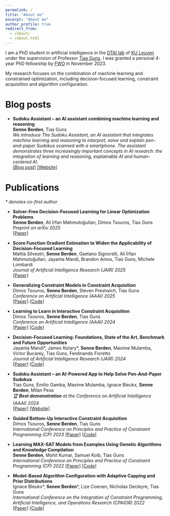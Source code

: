 ```yaml
---
permalink: /
title: "About me"
excerpt: "About me"
author_profile: true
redirect_from: 
  - /about/
  - /about.html
---
```


I am a PhD student in artificial intelligence in the [DTAI lab](https://wms.cs.kuleuven.be/dtai) of [KU Leuven](https://www.kuleuven.be/english/kuleuven/index.html) under the supervision of Professor [Tias Guns](https://people.cs.kuleuven.be/~tias.guns/). I was granted a personal 4-year PhD fellowship by [FWO](https://www.fwo.be/en/) in November 2023. 

My research focuses on the combination of machine learning and constrained optimization, including decision-focused learning, constraint acquisition and algorithm configuration.


Blog posts
======
- **Sudoku Assistant – an AI assistant combining machine learning and reasoning** \
**Senne Berden**, Tias Guns \
*We introduce The Sudoku Assistant, an AI assistant that integrates machine learning and reasoning to interpret, solve and explain pen-and-paper Sudokus scanned with a smartphone. The assistant demonstrates three increasingly important concepts in AI research: the integration of learning and reasoning, explainable AI and human-centered AI.* \
[\[Blog post\]](https://ai.kuleuven.be/stories/post/2023-02-08-sudoku/) [\[Website\]](https://visualsudoku.cs.kuleuven.be/index.html)

Publications
======
*\* denotes co-first author*

- **Solver-Free Decision-Focused Learning for Linear Optimization Problems** \
**Senne Berden**, Ali İrfan Mahmutoğulları, Dimos Tsouros, Tias Guns \
*Preprint on arXiv 2025* \
[\[Paper\]](https://arxiv.org/abs/2505.22224)

- **Score Function Gradient Estimation to Widen the Applicability of Decision-Focused Learning** \
Mattia Silvestri, **Senne Berden**, Gaetano Signorelli, Ali İrfan Mahmutoğulları, Jayanta Mandi, Brandon Amos, Tias Guns, Michele Lombardi \
*Journal of Artificial Intelligence Research (JAIR) 2025* \
[\[Paper\]](https://arxiv.org/pdf/2307.05213)

- **Generalizing Constraint Models in Constraint Acquisition** \
Dimos Tsouros, **Senne Berden**, Steven Prestwich, Tias Guns \
*Conference on Artificial Intelligence (AAAI) 2025* \
[\[Paper\]](https://arxiv.org/pdf/2412.14950) [\[Code\]](https://github.com/Dimosts/GenConModels)

- **Learning to Learn in Interactive Constraint Acquisition** \
Dimos Tsouros, **Senne Berden**, Tias Guns \
*Conference on Artificial Intelligence (AAAI) 2024* \
[\[Paper\]](https://arxiv.org/pdf/2312.10795.pdf) [\[Code\]](https://github.com/Dimosts/ActiveConLearn)

- **Decision-Focused Learning: Foundations, State of the Art, Benchmark and Future Opportunities** \
Jayanta Mandi\*, James Kotary\*, **Senne Berden**, Maxime Mulamba, Victor Bucarey, Tias Guns, Ferdinando Fioretto \
*Journal of Artificial Intelligence Research (JAIR) 2024* \
[\[Paper\]](https://arxiv.org/abs/2307.13565) [\[Code\]](https://github.com/PredOpt/predopt-benchmarks)

- **Sudoku Assistant – an AI-Powered App to Help Solve Pen-And-Paper Sudokus** \
Tias Guns, Emilio Gamba, Maxime Mulamba, Ignace Bleukx, **Senne Berden**, Milan Pesa \
*🏆 **Best demonstration** at the Conference on Artificial Intelligence (AAAI) 2024* \
[\[Paper\]](https://ojs.aaai.org/index.php/AAAI/article/view/27072) [\[Website\]](https://visualsudoku.cs.kuleuven.be/index.html)

- **Guided Bottom-Up Interactive Constraint Acquisition** \
Dimos Tsouros, **Senne Berden**, Tias Guns \
*International Conference on Principles and Practice of Constraint Programming (CP) 2023*
[\[Paper\]](https://drops.dagstuhl.de/storage/00lipics/lipics-vol280-cp2023/LIPIcs.CP.2023.36/LIPIcs.CP.2023.36.pdf) [\[Code\]](https://github.com/Dimosts/ActiveConLearn)

- **Learning MAX-SAT Models from Examples Using Genetic Algorithms and Knowledge Compilation** \
**Senne Berden**, Mohit Kumar, Samuel Kolb, Tias Guns \
*International Conference on Principles and Practice of Constraint Programming (CP) 2022*
[\[Paper\]](https://drops.dagstuhl.de/storage/00lipics/lipics-vol235-cp2022/LIPIcs.CP.2022.8/LIPIcs.CP.2022.8.pdf) [\[Code\]](https://github.com/ML-KULeuven/HASSLE-GEN)

- **Model-Based Algorithm Configuration with Adaptive Capping and Prior Distributions** \
Ignace Bleukx\*, **Senne Berden**\*, Lize Coenen, Nicholas Decleyre, Tias Guns \
*International Conference on the Integration of Constraint Programming, Artificial Intelligence, and Operations Research (CPAIOR) 2022* \
[\[Paper\]](https://link.springer.com/chapter/10.1007/978-3-031-08011-1_6) [\[Code\]](https://github.com/ML-KULeuven/DeCaprio)